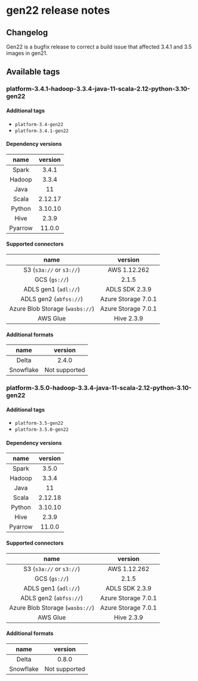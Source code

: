 # gen22 release notes

## Changelog

Gen22 is a bugfix release to correct a build issue that affected 3.4.1 and 3.5 images in gen21.

## Available tags

### platform-3.4.1-hadoop-3.3.4-java-11-scala-2.12-python-3.10-gen22

#### Additional tags

- `platform-3.4-gen22`
- `platform-3.4.1-gen22`

#### Dependency versions

|  name   | version |
| :-----: | :-----: |
|  Spark  |  3.4.1  |
| Hadoop  |  3.3.4  |
|  Java   |   11    |
|  Scala  | 2.12.17 |
| Python  | 3.10.10 |
|  Hive   |  2.3.9  |
| Pyarrow | 11.0.0  |

#### Supported connectors

|              name               |       version       |
| :-----------------------------: | :-----------------: |
|    S3 (`s3a://` or `s3://`)     |    AWS 1.12.262     |
|          GCS (`gs://`)          |        2.1.5        |
|      ADLS gen1 (`adl://`)       |   ADLS SDK 2.3.9    |
|     ADLS gen2 (`abfss://`)      | Azure Storage 7.0.1 |
| Azure Blob Storage (`wasbs://`) | Azure Storage 7.0.1 |
|            AWS Glue             |     Hive 2.3.9      |

#### Additional formats

|   name    |    version    |
| :-------: | :-----------: |
|   Delta   |     2.4.0     |
| Snowflake | Not supported |

### platform-3.5.0-hadoop-3.3.4-java-11-scala-2.12-python-3.10-gen22

#### Additional tags

- `platform-3.5-gen22`
- `platform-3.5.0-gen22`

#### Dependency versions

|  name   | version |
| :-----: | :-----: |
|  Spark  |  3.5.0  |
| Hadoop  |  3.3.4  |
|  Java   |   11    |
|  Scala  | 2.12.18 |
| Python  | 3.10.10 |
|  Hive   |  2.3.9  |
| Pyarrow | 11.0.0  |

#### Supported connectors

|              name               |       version       |
| :-----------------------------: | :-----------------: |
|    S3 (`s3a://` or `s3://`)     |    AWS 1.12.262     |
|          GCS (`gs://`)          |        2.1.5        |
|      ADLS gen1 (`adl://`)       |   ADLS SDK 2.3.9    |
|     ADLS gen2 (`abfss://`)      | Azure Storage 7.0.1 |
| Azure Blob Storage (`wasbs://`) | Azure Storage 7.0.1 |
|            AWS Glue             |     Hive 2.3.9      |

#### Additional formats

|   name    |    version    |
| :-------: | :-----------: |
|   Delta   |     0.8.0     |
| Snowflake | Not supported |
